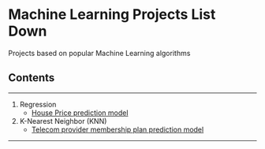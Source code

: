 # Machine Learning Projects List Down  

Projects based on popular Machine Learning algorithms

## Contents  
---
1. Regression  
   * [House Price prediction model]()
2. K-Nearest Neighbor (KNN)
   * [Telecom provider membership plan prediction model]()

---

